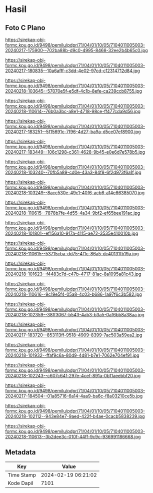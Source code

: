 # Hasil

## Foto C Plano

https://sirekap-obj-formc.kpu.go.id/9498/pemilu/pdpr/71/04/01/10/05/7104011005003-20240217-175900--702ba88b-d9c0-4995-8468-32ee2b4b65c0.jpg

https://sirekap-obj-formc.kpu.go.id/9498/pemilu/pdpr/71/04/01/10/05/7104011005003-20240217-180835--10a6afff-c3dd-4e02-97cd-c12314712d84.jpg

https://sirekap-obj-formc.kpu.go.id/9498/pemilu/pdpr/71/04/01/10/05/7104011005003-20240218-103645--57070e5f-e5df-4c1b-8efe-ca239ccb8755.jpg

https://sirekap-obj-formc.kpu.go.id/9498/pemilu/pdpr/71/04/01/10/05/7104011005003-20240218-110614--76b0a3bc-a8e1-4718-98ce-ff477cda9d56.jpg

https://sirekap-obj-formc.kpu.go.id/9498/pemilu/pdpr/71/04/01/10/05/7104011005003-20240217-183251--5f15691c-7f96-4d27-ba9a-d5ce07ef8900.jpg

https://sirekap-obj-formc.kpu.go.id/9498/pemilu/pdpr/71/04/01/10/05/7104011005003-20240217-183449--106c1298-c361-4628-9b45-e0e6d7e578b5.jpg

https://sirekap-obj-formc.kpu.go.id/9498/pemilu/pdpr/71/04/01/10/05/7104011005003-20240218-103240--70fb5a89-cd0e-43a3-84f8-6f2d973f6a1f.jpg

https://sirekap-obj-formc.kpu.go.id/9498/pemilu/pdpr/71/04/01/10/05/7104011005003-20240218-103249--8acc530e-49c1-40f6-acb6-a14e86385070.jpg

https://sirekap-obj-formc.kpu.go.id/9498/pemilu/pdpr/71/04/01/10/05/7104011005003-20240218-110615--7878b7fe-4d55-4a34-9bf2-ef65bee191ac.jpg

https://sirekap-obj-formc.kpu.go.id/9498/pemilu/pdpr/71/04/01/10/05/7104011005003-20240218-101801--ef156a10-917a-4115-ae72-3535e410010b.jpg

https://sirekap-obj-formc.kpu.go.id/9498/pemilu/pdpr/71/04/01/10/05/7104011005003-20240218-110615--53715cba-dd75-4f1c-86a5-dc40131fb19a.jpg

https://sirekap-obj-formc.kpu.go.id/9498/pemilu/pdpr/71/04/01/10/05/7104011005003-20240218-101623--f4483c7d-c47b-4717-81ac-8a1095a81c43.jpg

https://sirekap-obj-formc.kpu.go.id/9498/pemilu/pdpr/71/04/01/10/05/7104011005003-20240218-110616--9c19e5f4-05a8-4c03-b686-1a97f6c3b582.jpg

https://sirekap-obj-formc.kpu.go.id/9498/pemilu/pdpr/71/04/01/10/05/7104011005003-20240218-102359--38ff3067-b543-4ab3-b3a5-0af6bb8a38aa.jpg

https://sirekap-obj-formc.kpu.go.id/9498/pemilu/pdpr/71/04/01/10/05/7104011005003-20240217-183720--853113ff-9518-4909-8399-7ac503a59ea2.jpg

https://sirekap-obj-formc.kpu.go.id/9498/pemilu/pdpr/71/04/01/10/05/7104011005003-20240218-101932--ffaf9c6a-80d9-4d81-b7e1-7062e704ef91.jpg

https://sirekap-obj-formc.kpu.go.id/9498/pemilu/pdpr/71/04/01/10/05/7104011005003-20240218-102243--c607c64f-297e-4cef-891a-0b11aeebbf20.jpg

https://sirekap-obj-formc.kpu.go.id/9498/pemilu/pdpr/71/04/01/10/05/7104011005003-20240217-184504--01a85716-6a14-4aa9-ba6c-f8a03210ce5b.jpg

https://sirekap-obj-formc.kpu.go.id/9498/pemilu/pdpr/71/04/01/10/05/7104011005003-20240218-102112--943e84e7-9aed-422f-b4ae-0cacb5838239.jpg

https://sirekap-obj-formc.kpu.go.id/9498/pemilu/pdpr/71/04/01/10/05/7104011005003-20240218-110613--3b2dee3c-010f-44ff-9c9c-936991186668.jpg


## Metadata

| Key        | Value               |
| ---------- | ------------------- |
| Time Stamp | 2024-02-19 06:21:02 |
| Kode Dapil | 7101                |



